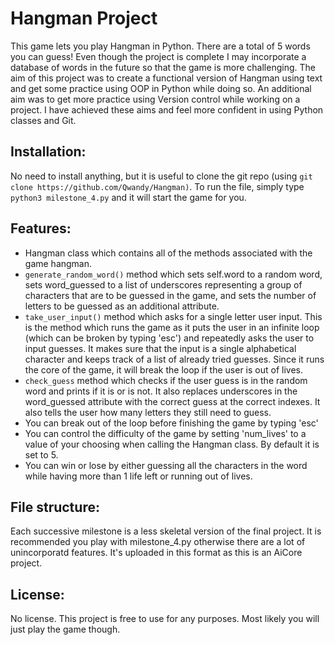 # Hangman Project

This game lets you play Hangman in Python. There are a total of 5 words you can guess! Even though the project is complete I may incorporate a database of words in the future so that the game is more challenging. The aim of this project was to create a functional version of Hangman using text and get some practice using OOP in Python while doing so. An additional aim was to get more practice using Version control while working on a project. I have achieved these aims and feel more confident in using Python classes and Git.

## Installation: 
No need to install anything, but it is useful to clone the git repo (using `git clone https://github.com/Qwandy/Hangman)`. To run the file, simply type `python3 milestone_4.py` and it will start the game for you.


## Features:
- Hangman class which contains all of the methods associated with the game hangman.
- `generate_random_word()` method which sets self.word to a random word, sets word_guessed to a list of underscores representing a group of characters that are to be guessed in the game, and sets the number of letters to be guessed as an additional attribute.
- `take_user_input()` method which asks for a single letter user input. This is the method which runs the game as it puts the user in an infinite loop (which can be broken by typing 'esc') and repeatedly asks the user to input guesses. It makes sure that the input is a single alphabetical character and keeps track of a list of already tried guesses. Since it runs the core of the game, it will break the loop if the user is out of lives.
- `check_guess` method which checks if the user guess is in the random word and prints if it is or is not. It also replaces underscores in the word_guessed attribute with the correct guess at the correct indexes. It also tells the user how many letters they still need to guess.
- You can break out of the loop before finishing the game by typing 'esc'
- You can control the difficulty of the game by setting 'num_lives' to a value of your choosing when calling the Hangman class. By default it is set to 5.
- You can win or lose by either guessing all the characters in the word while having more than 1 life left or running out of lives.

## File structure:
Each successive milestone is a less skeletal version of the final project. It is recommended you play with milestone_4.py otherwise there are a lot of unincorporatd features. It's uploaded in this format as this is an AiCore project.

## License:
 No license. This project is free to use for any purposes. Most likely you will just play the game though.



